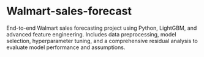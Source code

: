 # Walmart-sales-forecast
End-to-end Walmart sales forecasting project using Python, LightGBM, and advanced feature engineering. Includes data preprocessing, model selection, hyperparameter tuning, and a comprehensive residual analysis to evaluate model performance and assumptions.
